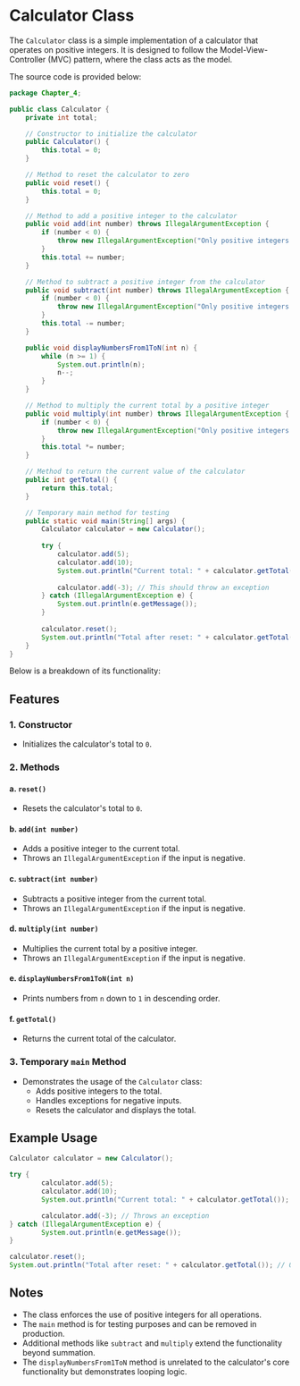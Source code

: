 # Calculator Class

The `Calculator` class is a simple implementation of a calculator that operates on positive integers. It is designed to follow the Model-View-Controller (MVC) pattern, where the class acts as the model.

The source code is provided below:
```java
package Chapter_4;

public class Calculator {
    private int total;

    // Constructor to initialize the calculator
    public Calculator() {
        this.total = 0;
    }

    // Method to reset the calculator to zero
    public void reset() {
        this.total = 0;
    }

    // Method to add a positive integer to the calculator
    public void add(int number) throws IllegalArgumentException {
        if (number < 0) {
            throw new IllegalArgumentException("Only positive integers are allowed.");
        }
        this.total += number;
    }

    // Method to subtract a positive integer from the calculator
    public void subtract(int number) throws IllegalArgumentException {
        if (number < 0) {
            throw new IllegalArgumentException("Only positive integers are allowed.");
        }
        this.total -= number;
    }

    public void displayNumbersFrom1ToN(int n) {
        while (n >= 1) {
            System.out.println(n);
            n--;
        }
    }

    // Method to multiply the current total by a positive integer
    public void multiply(int number) throws IllegalArgumentException {
        if (number < 0) {
            throw new IllegalArgumentException("Only positive integers are allowed.");
        }
        this.total *= number;
    }

    // Method to return the current value of the calculator
    public int getTotal() {
        return this.total;
    }

    // Temporary main method for testing
    public static void main(String[] args) {
        Calculator calculator = new Calculator();
        
        try {
            calculator.add(5);
            calculator.add(10);
            System.out.println("Current total: " + calculator.getTotal()); // Should print 15
            
            calculator.add(-3); // This should throw an exception
        } catch (IllegalArgumentException e) {
            System.out.println(e.getMessage());
        }
        
        calculator.reset();
        System.out.println("Total after reset: " + calculator.getTotal()); // Should print 0
    }
}
```

Below is a breakdown of its functionality:

## Features

### 1. Constructor
- Initializes the calculator's total to `0`.

### 2. Methods
#### a. `reset()`
- Resets the calculator's total to `0`.

#### b. `add(int number)`
- Adds a positive integer to the current total.
- Throws an `IllegalArgumentException` if the input is negative.

#### c. `subtract(int number)`
- Subtracts a positive integer from the current total.
- Throws an `IllegalArgumentException` if the input is negative.

#### d. `multiply(int number)`
- Multiplies the current total by a positive integer.
- Throws an `IllegalArgumentException` if the input is negative.

#### e. `displayNumbersFrom1ToN(int n)`
- Prints numbers from `n` down to `1` in descending order.

#### f. `getTotal()`
- Returns the current total of the calculator.

### 3. Temporary `main` Method
- Demonstrates the usage of the `Calculator` class:
    - Adds positive integers to the total.
    - Handles exceptions for negative inputs.
    - Resets the calculator and displays the total.

## Example Usage
```java
Calculator calculator = new Calculator();

try {
        calculator.add(5);
        calculator.add(10);
        System.out.println("Current total: " + calculator.getTotal()); // Output: 15

        calculator.add(-3); // Throws an exception
} catch (IllegalArgumentException e) {
        System.out.println(e.getMessage());
}

calculator.reset();
System.out.println("Total after reset: " + calculator.getTotal()); // Output: 0
```

## Notes
- The class enforces the use of positive integers for all operations.
- The `main` method is for testing purposes and can be removed in production.
- Additional methods like `subtract` and `multiply` extend the functionality beyond summation.
- The `displayNumbersFrom1ToN` method is unrelated to the calculator's core functionality but demonstrates looping logic.
